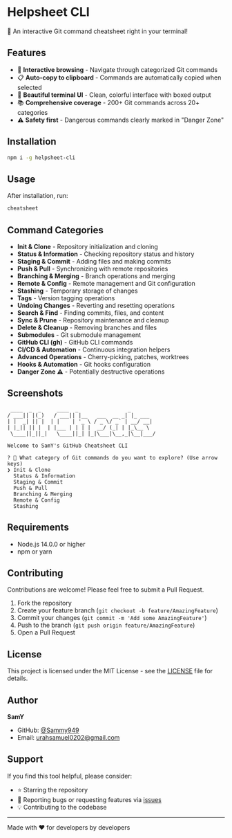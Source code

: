 # Helpsheet CLI

🚀 An interactive Git command cheatsheet right in your terminal!

## Features

- 🎯 **Interactive browsing** - Navigate through categorized Git commands
- 📋 **Auto-copy to clipboard** - Commands are automatically copied when selected  
- 🎨 **Beautiful terminal UI** - Clean, colorful interface with boxed output
- 📚 **Comprehensive coverage** - 200+ Git commands across 20+ categories
- ⚠️ **Safety first** - Dangerous commands clearly marked in "Danger Zone"

## Installation

```bash
npm i -g helpsheet-cli
```

## Usage

After installation, run:
```bash
cheatsheet
```
## Command Categories

- **Init & Clone** - Repository initialization and cloning
- **Status & Information** - Checking repository status and history
- **Staging & Commit** - Adding files and making commits
- **Push & Pull** - Synchronizing with remote repositories
- **Branching & Merging** - Branch operations and merging
- **Remote & Config** - Remote management and Git configuration
- **Stashing** - Temporary storage of changes
- **Tags** - Version tagging operations
- **Undoing Changes** - Reverting and resetting operations
- **Search & Find** - Finding commits, files, and content
- **Sync & Prune** - Repository maintenance and cleanup
- **Delete & Cleanup** - Removing branches and files
- **Submodules** - Git submodule management
- **GitHub CLI (gh)** - GitHub CLI commands
- **CI/CD & Automation** - Continuous integration helpers
- **Advanced Operations** - Cherry-picking, patches, worktrees
- **Hooks & Automation** - Git hooks configuration
- **Danger Zone ⚠️** - Potentially destructive operations

## Screenshots

```
 ____  _  _     ____  _                _       
/ ___|| |(_)   / ___|| |__   ___  __ _| |_ ___ 
| |  _| || |  | |    | '_ \ / _ \/ _` | __/ __|
| |_|| || |  | |___ | | | |  __/ (_| | |_\__ \
 \____||_||_|   \____||_| |_|\___|\__,_|\__|___/

Welcome to SamY's GitHub Cheatsheet CLI

? 📌 What category of Git commands do you want to explore? (Use arrow keys)
❯ Init & Clone
  Status & Information  
  Staging & Commit
  Push & Pull
  Branching & Merging
  Remote & Config
  Stashing
```

## Requirements

- Node.js 14.0.0 or higher
- npm or yarn

## Contributing

Contributions are welcome! Please feel free to submit a Pull Request.

1. Fork the repository
2. Create your feature branch (`git checkout -b feature/AmazingFeature`)
3. Commit your changes (`git commit -m 'Add some AmazingFeature'`)
4. Push to the branch (`git push origin feature/AmazingFeature`)
5. Open a Pull Request

## License

This project is licensed under the MIT License - see the [LICENSE](LICENSE) file for details.

## Author

**SamY** 

- GitHub: [@Sammy949](https://github.com/Sammy949)
- Email: urahsamuel0202@gmail.com

## Support

If you find this tool helpful, please consider:
- ⭐ Starring the repository
- 🐛 Reporting bugs or requesting features via [issues](https://github.com/Sammy949/cheats-cli/issues)
- 💡 Contributing to the codebase

---

Made with ❤️ for developers by developers
